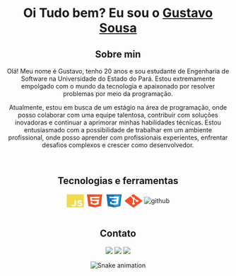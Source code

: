 
<div align="center">
  <h1 align="center">
    Oi Tudo bem? Eu sou o 
    <a href="https://www.linkedin.com/in/gustavo-da-silva-sousa/" target="_blank">Gustavo Sousa</a>
  </h1>
  <h2>Sobre min</h2>
  <p align="center">
  Olá! Meu nome é Gustavo, tenho 20 anos e sou estudante de Engenharia de Software na Universidade do Estado do Pará. Estou extremamente empolgado com o mundo da tecnologia e apaixonado por resolver problemas por meio da programação.
  </p> <p align="center">Atualmente, estou em busca de um estágio na área de programação, onde posso colaborar com uma equipe talentosa, contribuir com soluções inovadoras e continuar a aprimorar minhas habilidades técnicas. Estou entusiasmado com a possibilidade de trabalhar em um ambiente profissional, onde posso aprender com profissionais experientes, enfrentar desafios complexos e crescer como desenvolvedor.
  </p>
</div>
<div align="center" valign="top"><br>
    <h2>Tecnologias e ferramentas</h2>
  <img align="center" alt="Js" height="30" width="40" src="https://raw.githubusercontent.com/devicons/devicon/master/icons/javascript/javascript-plain.svg">
  <img align="center" alt="HTML" height="30" width="40" src="https://raw.githubusercontent.com/devicons/devicon/master/icons/html5/html5-original.svg">
  <img align="center" alt="CSS" height="30" width="40" src="https://raw.githubusercontent.com/devicons/devicon/master/icons/css3/css3-original.svg">
  <img align="center" alt="git" height="30" width="40" src="https://raw.githubusercontent.com/devicons/devicon/master/icons/git/git-original.svg">
  <img align="center" alt="github" height="35" width="35" src="https://icongr.am/devicon/java-original-wordmark.svg?size=46&color=ffffff">
 
 
  
  
  
</div><br>

<div align="center">
  <h2>Contato</h2>

  <a href="https://www.linkedin.com/in/gustavo-da-silva-sousa/" target="_blank"><img src="https://img.shields.io/badge/-LinkedIn-%230077B5?style=for-the-badge&logo=linkedin&logoColor=white" target="_blank"></a> 
  <a href="mailto:contato.gustavossousa@gmail.com"><img src="https://img.shields.io/badge/-Gmail-%23333?style=for-the-badge&logo=gmail&logoColor=white" target="_blank"></a>
  <a href="https://github.com/GustavodaSilvaSousa"><img src="https://img.shields.io/badge/GitHub-100000?style=for-the-badge&logo=github&logoColor=white" target="_blank"></a>
</div>
<div align="center">

  ![Snake animation](https://github.com/danielbped/danielbped/blob/output/github-contribution-grid-snake.svg)
  
</div>

